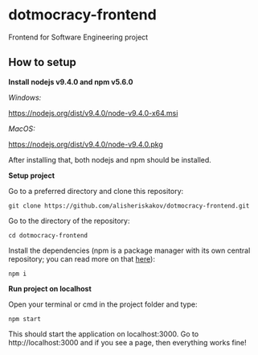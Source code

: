 # dotmocracy-frontend
Frontend for Software Engineering project
## How to setup
**Install nodejs v9.4.0 and npm v5.6.0**

*Windows:*

https://nodejs.org/dist/v9.4.0/node-v9.4.0-x64.msi

*MacOS:*

https://nodejs.org/dist/v9.4.0/node-v9.4.0.pkg

After installing that, both nodejs and npm should be installed.


**Setup project**

Go to a preferred directory and clone this repository:
```
git clone https://github.com/alisheriskakov/dotmocracy-frontend.git
```
Go to the directory of the repository:
```
cd dotmocracy-frontend
```
Install the dependencies (npm is a package manager with its own central repository; you can read more on that [here](https://docs.npmjs.com/getting-started/what-is-npm)):
```
npm i
```


**Run project on localhost**

Open your terminal or cmd in the project folder and type:
```
npm start
```
This should start the application on localhost:3000. Go to http://localhost:3000 and if you see a page, then everything works fine!
